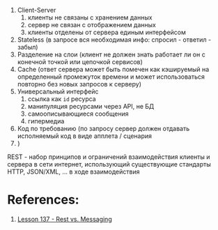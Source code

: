 1. Client-Server 
	1. клиенты не связаны с хранением данных
	2. сервер не связан с отображением данных
	3. клиенты отделены от сервера единым интерфейсом
2. Stateless (в запросе вся необходимая инфо: спросил - ответил - забыл)
3. Разделение на слои (клиент не должен знать работает ли он с конечной точкой или цепочкой сервисов)
4. Cache (ответ сервера может быть помечен как кэшируемый на определенный промежуток времени и может использоваться повторно без новых запросов к серверу)
5. Универсальный интерфейс
	1. ссылка как `id` ресурса
	2. манипуляция ресурсами через API, не БД
	3. самоописывающиеся сообщения
	4. гипермедиа
6. Код по требованию (по запросу сервер должен отдавать исполняемый код в виде апплета / сценария
7. )

REST - набор принципов и ограничений взаимодействия клиенты и сервера в сети интернет, использующий существующие стандарты HTTP, JSON/XML, ... в ходе взаимодействия

# References:

1. [Lesson 137 - Rest vs. Messaging](https://www.youtube.com/watch?v=gzQc-jvE22A)